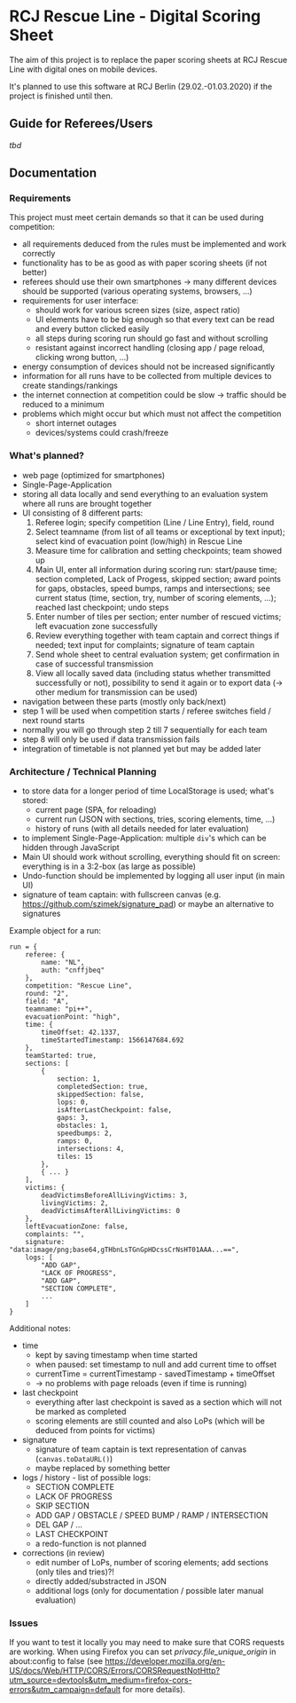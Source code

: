 # RCJ Rescue Line - Digital Scoring Sheet
The aim of this project is to replace the paper scoring sheets at RCJ Rescue Line with digital ones on mobile devices.

It's planned to use this software at RCJ Berlin (29.02.-01.03.2020) if the project is finished until then.

## Guide for Referees/Users
*tbd*

## Documentation

### Requirements
This project must meet certain demands so that it can be used during competition:
* all requirements deduced from the rules must be implemented and work correctly
* functionality has to be as good as with paper scoring sheets (if not better)
* referees should use their own smartphones &rarr; many different devices should be supported (various operating systems, browsers, ...)
* requirements for user interface:
  * should work for various screen sizes (size, aspect ratio)
  * UI elements have to be big enough so that every text can be read and every button clicked easily
  * all steps during scoring run should go fast and without scrolling
  * resistant against incorrect handling (closing app / page reload, clicking wrong button, ...)
* energy consumption of devices should not be increased significantly
* information for all runs have to be collected from multiple devices to create standings/rankings
* the internet connection at competition could be slow &rarr; traffic should be reduced to a minimum
* problems which might occur but which must not affect the competition
  * short internet outages
  * devices/systems could crash/freeze

### What's planned?
* web page (optimized for smartphones)
* Single-Page-Application
* storing all data locally and send everything to an evaluation system where all runs are brought together
* UI consisting of 8 different parts:
  1. Referee login; specify competition (Line / Line Entry), field, round
  2. Select teamname (from list of all teams or exceptional by text input); select kind of evacuation point (low/high) in Rescue Line
  3. Measure time for calibration and setting checkpoints; team showed up
  4. Main UI, enter all information during scoring run: start/pause time; section completed, Lack of Progess, skipped section; award points for gaps, obstacles, speed bumps, ramps and intersections; see current status (time, section, try, number of scoring elements, ...); reached last checkpoint; undo steps
  5. Enter number of tiles per section; enter number of rescued victims; left evacuation zone successfully
  6. Review everything together with team captain and correct things if needed; text input for complaints; signature of team captain
  7. Send whole sheet to central evaluation system; get confirmation in case of successful transmission
  8. View all locally saved data (including status whether transmitted successfully or not), possibility to send it again or to export data (&rarr; other medium for transmission can be used)
* navigation between these parts (mostly only back/next)
* step 1 will be used when competition starts / referee switches field / next round starts
* normally you will go through step 2 till 7 sequentially for each team
* step 8 will only be used if data transmission fails
* integration of timetable is not planned yet but may be added later

### Architecture / Technical Planning
* to store data for a longer period of time LocalStorage is used; what's stored:
  * current page (SPA, for reloading)
  * current run (JSON with sections, tries, scoring elements, time, ...)
  * history of runs (with all details needed for later evaluation)
* to implement Single-Page-Application: multiple `div`'s which can be hidden through JavaScript
* Main UI should work without scrolling, everything should fit on screen: everything is in a 3:2-box (as large as possible)
* Undo-function should be implemented by logging all user input (in main UI)
* signature of team captain: with fullscreen canvas (e.g. https://github.com/szimek/signature_pad) or maybe an alternative to signatures

Example object for a run:
```
run = {
    referee: {
        name: "NL",
        auth: "cnffjbeq"
    },
    competition: "Rescue Line",
    round: "2",
    field: "A",
    teamname: "pi++",
    evacuationPoint: "high",
    time: {
        timeOffset: 42.1337,
        timeStartedTimestamp: 1566147684.692
    },
    teamStarted: true,
    sections: [
        {
            section: 1,
            completedSection: true,
            skippedSection: false,
            lops: 0,
            isAfterLastCheckpoint: false,
            gaps: 3,
            obstacles: 1,
            speedbumps: 2,
            ramps: 0,
            intersections: 4,
            tiles: 15
        },
        { ... }
    ],
    victims: {
        deadVictimsBeforeAllLivingVictims: 3,
        livingVictims: 2,
        deadVictimsAfterAllLivingVictims: 0
    },
    leftEvacuationZone: false,
    complaints: "",
    signature: "data:image/png;base64,gTHbnLsTGnGpHDcssCrNsHT01AAA...==",
    logs: [
        "ADD GAP",
        "LACK OF PROGRESS",
        "ADD GAP",
        "SECTION COMPLETE",
        ...
    ]
}
```

Additional notes:
* time
  * kept by saving timestamp when time started
  * when paused: set timestamp to null and add current time to offset
  * currentTime = currentTimestamp - savedTimestamp + timeOffset
  * &rarr; no problems with page reloads (even if time is running)
* last checkpoint
  * everything after last checkpoint is saved as a section which will not be marked as completed
  * scoring elements are still counted and also LoPs (which will be deduced from points for victims)
* signature
  * signature of team captain is text representation of canvas (`canvas.toDataURL()`)
  * maybe replaced by something better
* logs / history - list of possible logs:
  * SECTION COMPLETE
  * LACK OF PROGRESS
  * SKIP SECTION
  * ADD GAP / OBSTACLE / SPEED BUMP / RAMP / INTERSECTION
  * DEL GAP / ...
  * LAST CHECKPOINT
  * a redo-function is not planned
* corrections (in review)
  * edit number of LoPs, number of scoring elements; add sections (only tiles and tries)?!
  * directly added/substracted in JSON
  * additional logs (only for documentation / possible later manual evaluation)

### Issues
If you want to test it locally you may need to make sure that CORS requests are working.
When using Firefox you can set *privacy.file_unique_origin* in about:config to false (see https://developer.mozilla.org/en-US/docs/Web/HTTP/CORS/Errors/CORSRequestNotHttp?utm_source=devtools&utm_medium=firefox-cors-errors&utm_campaign=default for more details).
